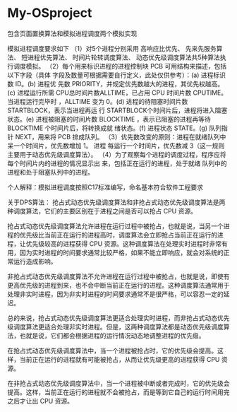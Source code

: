 # My-OSproject
包含页面置换算法和模拟进程调度两个模拟实现



模拟进程调度要求如下
（1）对5个进程分别采用
高响应比优先、
先来先服务算法、
短进程优先算法、
时间片轮转调度算法、
动态优先级调度算法共5种算法执行调度模拟。
（2）每个用来标识进程的进程控制块 PCB 可用结构来描述，包括以下字段（具体
字段及数量可根据需要自行定义，此处仅供参考）：(a) 进程标识数 ID。(b) 进程优
先数 PRIORITY，并规定优先数越大的进程，其优先权越高。(c) 进程运行所需
CPU总时间片数ALLTIME，已占用 CPU 时间片数 CPUTIME。当进程运行完毕时
，ALLTIME 变为 0。(d) 进程的待阻塞时间片数 STARTBLOCK，表示当进程再运
行 STARTBLOCK个时间片后，进程将进入阻塞状态。(e) 进程被阻塞的时间片数
BLOCKTIME ，表示已阻塞的进程再等待 BLOCKTIME 个时间片后，将转换成就
绪状态。(f) 进程状态 STATE。(g) 队列指针 NEXT，用来将 PCB 排成队列。
（3）优先数改变的原则：进程在就绪队列中呆一个时间片，优先数增加 1。 进程
每运行一个时间片，优先数减 3（这一规则主要用于动态优先级调度算法）。
（4）为了观察每个进程的调度过程，程序应将每个时间片内的进程的情况显示出
来，包括正在运行的进程，处于就绪 队列中的进程和处于阻塞队列中的进程。



个人解释：模拟进程调度按照C17标准编写，命名基本符合软件工程要求



关于DPS算法：
抢占式动态优先级调度算法和非抢占式动态优先级调度算法是两种调度算法，它们的主要区别在于进程之间是否可以抢占 CPU 资源。

抢占式动态优先级调度算法允许进程在运行过程中被抢占，也就是说，当另一个进程的优先级比当前正在运行的进程高时，调度算法会立即抢占当前正在运行的进程，让优先级较高的进程获得 CPU 资源。这种调度算法在处理实时进程时非常有用，因为实时进程的时间要求通常比较严格，如果不能立即响应，就会对系统的正常运行造成影响。

非抢占式动态优先级调度算法不允许进程在运行过程中被抢占，也就是说，即使有更高优先级的进程到来，也不会中断当前正在运行的进程。这种调度算法通常用于处理非实时进程，因为非实时进程的时间要求通常不是很严格，可以容忍一定的延迟。

总的来说，抢占式动态优先级调度算法更适合处理实时进程，而非抢占式动态优先级调度算法更适合处理非实时进程。但是，这两种调度算法都是动态优先级调度算法，也就是说，它们都会根据进程的运行情况动态地调整进程的优先级。

在抢占式动态优先级调度算法中，当一个进程被抢占时，它的优先级会提高。这样，当前正在运行的进程就有可能被抢占，从而让优先级更高的进程获得 CPU 资源。

在非抢占式动态优先级调度算法中，当一个进程被中断或者完成时，它的优先级会提高。这样，当前正在运行的进程就不会被抢占，而是等到它自己的运行时间用完之后才让出 CPU 资源。
